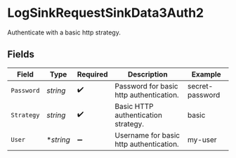 # LogSinkRequestSinkData3Auth2

Authenticate with a basic http strategy.


## Fields

| Field                                   | Type                                    | Required                                | Description                             | Example                                 |
| --------------------------------------- | --------------------------------------- | --------------------------------------- | --------------------------------------- | --------------------------------------- |
| `Password`                              | *string*                                | :heavy_check_mark:                      | Password for basic http authentication. | secret-password                         |
| `Strategy`                              | *string*                                | :heavy_check_mark:                      | Basic HTTP authentication strategy.     | basic                                   |
| `User`                                  | **string*                               | :heavy_minus_sign:                      | Username for basic http authentication. | my-user                                 |